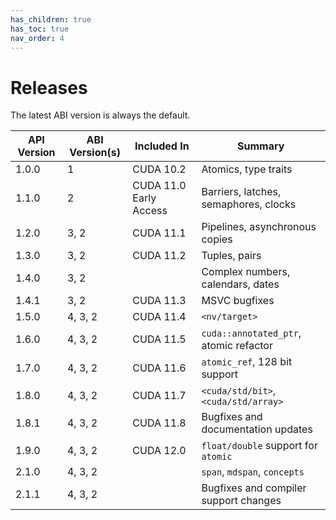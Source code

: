 ```yaml
---
has_children: true
has_toc: true
nav_order: 4
---
```


# Releases

The latest ABI version is always the default.

| API Version | ABI Version(s)  | Included In            | Summary                               |
|-------------|-----------------|------------------------|---------------------------------------|
| 1.0.0       | 1               | CUDA 10.2              | Atomics, type traits                  |
| 1.1.0       | 2               | CUDA 11.0 Early Access | Barriers, latches, semaphores, clocks |
| 1.2.0       | 3, 2            | CUDA 11.1              | Pipelines, asynchronous copies        |
| 1.3.0       | 3, 2            | CUDA 11.2              | Tuples, pairs                         |
| 1.4.0       | 3, 2            |                        | Complex numbers, calendars, dates     |
| 1.4.1       | 3, 2            | CUDA 11.3              | MSVC bugfixes                         |
| 1.5.0       | 4, 3, 2         | CUDA 11.4              | `<nv/target>`                         |
| 1.6.0       | 4, 3, 2         | CUDA 11.5              | `cuda::annotated_ptr`, atomic refactor|
| 1.7.0       | 4, 3, 2         | CUDA 11.6              | `atomic_ref`, 128 bit support         |
| 1.8.0       | 4, 3, 2         | CUDA 11.7              | `<cuda/std/bit>`, `<cuda/std/array>`  |
| 1.8.1       | 4, 3, 2         | CUDA 11.8              | Bugfixes and documentation updates    |
| 1.9.0       | 4, 3, 2         | CUDA 12.0              | `float/double` support for `atomic`   |
| 2.1.0       | 4, 3, 2         |                        | `span`, `mdspan`, `concepts`          |
| 2.1.1       | 4, 3, 2         |                        | Bugfixes and compiler support changes |
